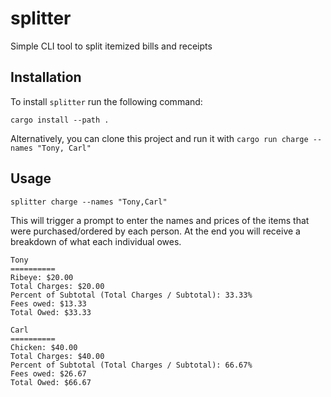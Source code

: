 # splitter

Simple CLI tool to split itemized bills and receipts

## Installation

To install `splitter` run the following command:

`cargo install --path .`

Alternatively, you can clone this project and run it with `cargo run charge --names "Tony, Carl"`

## Usage

`splitter charge --names "Tony,Carl"`

This will trigger a prompt to enter the names and prices of the items that were purchased/ordered by each person. At the end you will receive a breakdown of what each individual owes.

```
Tony
==========
Ribeye: $20.00
Total Charges: $20.00
Percent of Subtotal (Total Charges / Subtotal): 33.33%
Fees owed: $13.33
Total Owed: $33.33

Carl
==========
Chicken: $40.00
Total Charges: $40.00
Percent of Subtotal (Total Charges / Subtotal): 66.67%
Fees owed: $26.67
Total Owed: $66.67
```
